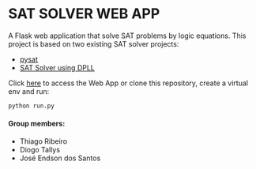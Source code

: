 # SAT SOLVER WEB APP

A Flask web application that solve SAT problems by logic equations. This project is based on two existing SAT solver projects:

- [pysat](https://github.com/z11i/pysat)
- [SAT Solver using DPLL](https://github.com/safwankdb/SAT-Solver-using-DPLL)

Click [here](https://sat-solver-com.onrender.com/) to access the Web App or clone this repository, create a virtual env and run:

```sh
python run.py
```

#### Group members:

- Thiago Ribeiro
- Diogo Tallys
- José Endson dos Santos